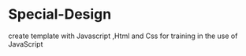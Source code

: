 # Special-Design
create template with Javascript ,Html and Css for training in the use of JavaScript
